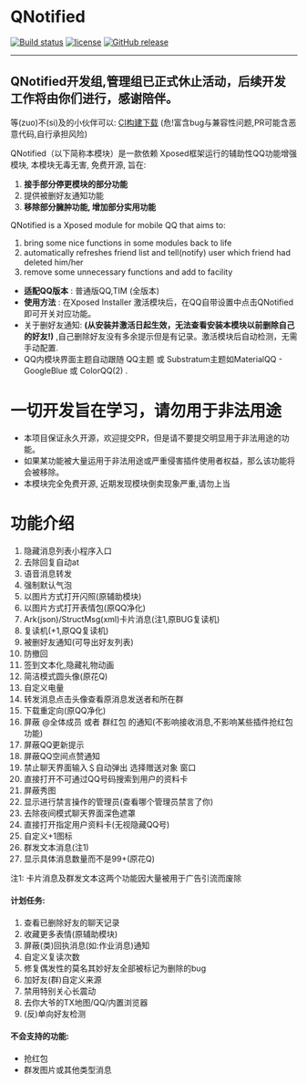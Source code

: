 # QNotified

[![Build status](https://build.appcenter.ms/v0.1/apps/599b1851-3361-4e64-a277-6a4c8f6e7332/branches/master/badge)](https://install.appcenter.ms/orgs/qnotifieddev/apps/qnotified/distribution_groups/alpha)
[![license](https://img.shields.io/github/license/cinit/QNotified.svg)](https://www.gnu.org/licenses/gpl-3.0.en.html)
[![GitHub release](https://img.shields.io/github/release/cinit/QNotified.svg)](https://github.com/cinit/QNotified/releases/latest) 

---
**QNotified开发组,管理组已正式休止活动，后续开发工作将由你们进行，感谢陪伴。**
---

等(zuo)不(si)及的小伙伴可以: [CI构建下载](https://install.appcenter.ms/orgs/qnotifieddev/apps/qnotified/distribution_groups/alpha) (危!富含bug与兼容性问题,PR可能含恶意代码,自行承担风险)

QNotified（以下简称本模块）是一款依赖 Xposed框架运行的辅助性QQ功能增强模块, 本模块无毒无害, 免费开源, 旨在:  
1. **接手部分停更模块的部分功能**
2. 提供被删好友通知功能
3. **移除部分臃肿功能, 增加部分实用功能**

QNotified is a Xposed module for mobile QQ that aims to:
1. bring some nice functions in some modules back to life
2. automatically refreshes friend list and tell(notify) user which friend had deleted him/her
3. remove some unnecessary functions and add to facility

-  **适配QQ版本** : 普通版QQ,TIM (全版本)
-  **使用方法** : 在Xposed Installer 激活模块后，在QQ自带设置中点击QNotified即可开关对应功能。
- 关于删好友通知:  **(从安装并激活日起生效，无法查看安装本模块以前删除自己的好友!)** ,自己删除好友没有多余提示但是有记录。激活模块后自动检测，无需手动配置. 
- QQ内模块界面主题自动跟随 QQ主题 或 Substratum主题如MaterialQQ - GoogleBlue 或 ColorQQ(2) . 

# 一切开发旨在学习，请勿用于非法用途
- 本项目保证永久开源，欢迎提交PR，但是请不要提交明显用于非法用途的功能。
- 如果某功能被大量运用于非法用途或严重侵害插件使用者权益，那么该功能将会被移除。
- 本模块完全免费开源, 近期发现模块倒卖现象严重,请勿上当

# 功能介绍 
1. 隐藏消息列表小程序入口
2. 去除回复自动at
3. 语音消息转发
4. 强制默认气泡
5. 以图片方式打开闪照(原辅助模块)
6. 以图片方式打开表情包(原QQ净化)
7. Ark(json)/StructMsg(xml)卡片消息(注1,原BUG复读机)
8. 复读机(+1,原QQ复读机)
9. 被删好友通知(可导出好友列表)
10. 防撤回
11. 签到文本化,隐藏礼物动画
12. 简洁模式圆头像(原花Q)
13. 自定义电量
14. 转发消息点击头像查看原消息发送者和所在群
15. 下载重定向(原QQ净化)
16. 屏蔽 \@全体成员 或者 群红包 的通知(不影响接收消息,不影响某些插件抢红包功能)
17. 屏蔽QQ更新提示
18. 屏蔽QQ空间点赞通知
19. 禁止聊天界面输入＄自动弹出 选择赠送对象 窗口
20. 直接打开不可通过QQ号码搜索到用户的资料卡
21. 屏蔽秀图
22. 显示进行禁言操作的管理员(查看哪个管理员禁言了你)
23. 去除夜间模式聊天界面深色遮罩
24. 直接打开指定用户资料卡(无视隐藏QQ号)
25. 自定义+1图标
26. 群发文本消息(注1)
27. 显示具体消息数量而不是99+(原花Q)

注1: 卡片消息及群发文本这两个功能因大量被用于广告引流而废除

#### 计划任务:
1. 查看已删除好友的聊天记录
2. 收藏更多表情(原辅助模块)
3. 屏蔽(类)回执消息(如:作业消息)通知
4. 自定义复读次数
5. 修复偶发性的莫名其妙好友全部被标记为删除的bug
6. 加好友(群)自定义来源
7. 禁用特别关心长震动
8. 去你大爷的TX地图/QQ/内置浏览器
9. (反)单向好友检测

#### 不会支持的功能:
- 抢红包
- 群发图片或其他类型消息

